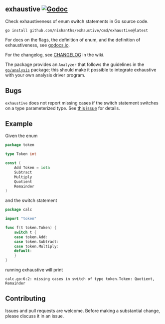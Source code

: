 ## exhaustive [![Godoc][2]][1]

Check exhaustiveness of enum switch statements in Go source code.

```
go install github.com/nishanths/exhaustive/cmd/exhaustive@latest
```

For docs on the flags, the definition of enum, and the definition of
exhaustiveness, see [godocs.io][4].

For the changelog, see [CHANGELOG][changelog] in the wiki.

The package provides an `Analyzer` that follows the guidelines in the
[`go/analysis`][3] package; this should make it possible to integrate
exhaustive with your own analysis driver program.

## Bugs

`exhaustive` does not report missing cases if the switch statement
switches on a type parameterized type. See [this
issue](https://github.com/nishanths/exhaustive/issues/31) for details.

## Example

Given the enum

```go
package token

type Token int

const (
	Add Token = iota
	Subtract
	Multiply
	Quotient
	Remainder
)
```

and the switch statement

```go
package calc

import "token"

func f(t token.Token) {
	switch t {
	case token.Add:
	case token.Subtract:
	case token.Multiply:
	default:
	}
}
```

running exhaustive will print

```
calc.go:6:2: missing cases in switch of type token.Token: Quotient, Remainder
```

## Contributing

Issues and pull requests are welcome. Before making a substantial
change, please discuss it in an issue.

[1]: https://godocs.io/github.com/nishanths/exhaustive
[2]: https://godocs.io/github.com/nishanths/exhaustive?status.svg
[3]: https://pkg.go.dev/golang.org/x/tools/go/analysis
[4]: https://godocs.io/github.com/nishanths/exhaustive
[changelog]: https://github.com/nishanths/exhaustive/wiki/CHANGELOG
